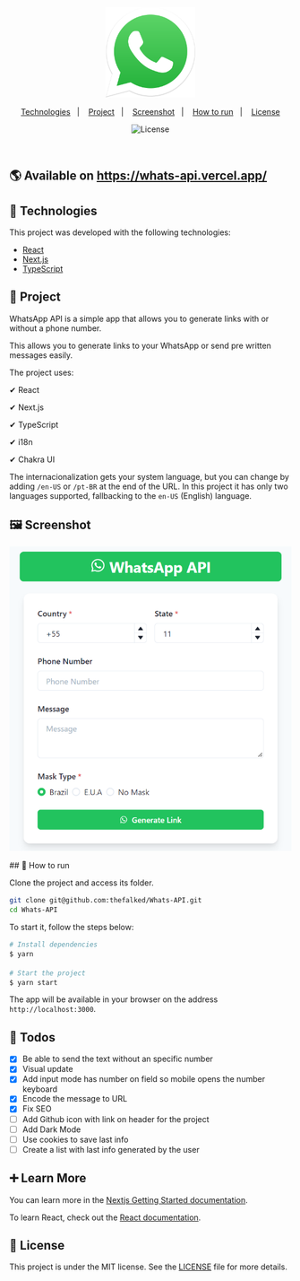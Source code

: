 <p align="center">
  <img alt="WhatsApp API" src=".github/whatsapp-logo.svg" width="160px">
</p>

<p align="center">
  <a href="#-technologies">Technologies</a>&nbsp;&nbsp;&nbsp;|&nbsp;&nbsp;&nbsp;
  <a href="#-project">Project</a>&nbsp;&nbsp;&nbsp;|&nbsp;&nbsp;&nbsp;
  <a href="#-screenshot">Screenshot</a>&nbsp;&nbsp;&nbsp;|&nbsp;&nbsp;&nbsp;
  <a href="#-how-to-run">How to run</a>&nbsp;&nbsp;&nbsp;|&nbsp;&nbsp;&nbsp;
  <a href="#-license">License</a>
</p>

<p align="center">
  <img src="https://img.shields.io/static/v1?label=license&message=MIT&color=8257E5&labelColor=000000" alt="License">
</p>

<br>

## 🌎 Available on <https://whats-api.vercel.app/>

## 🧪 Technologies

This project was developed with the following technologies:

- [React](https://reactjs.org)
- [Next.js](https://nextjs.org/)
- [TypeScript](https://www.typescriptlang.org/)

## 🍺 Project

WhatsApp API is a simple app that allows you to generate links with or without a phone number.

This allows you to generate links to your WhatsApp or send pre written messages easily.

The project uses:

✔ React

✔ Next.js

✔ TypeScript

✔ i18n

✔ Chakra UI

The internacionalization gets your system language, but you can change by adding `/en-US` or `/pt-BR` at the end of the URL. In this project it has only two languages supported, fallbacking to the `en-US` (English) language.

## 🖼 Screenshot

<p align="center">
  <img src=".github/screenshot.png" alt="screenshot of WhatsApp API app">   
</p>
## 🚀 How to run

Clone the project and access its folder.

```bash
git clone git@github.com:thefalked/Whats-API.git
cd Whats-API
```

To start it, follow the steps below:

```bash
# Install dependencies
$ yarn

# Start the project
$ yarn start
```

The app will be available in your browser on the address `http://localhost:3000`.

## 📝 Todos

- [x] Be able to send the text without an specific number
- [x] Visual update
- [x] Add input mode has number on field so mobile opens the number keyboard
- [x] Encode the message to URL
- [x] Fix SEO
- [ ] Add Github icon with link on header for the project
- [ ] Add Dark Mode
- [ ] Use cookies to save last info
- [ ] Create a list with last info generated by the user

## ➕ Learn More

You can learn more in the [Nextjs Getting Started documentation](https://nextjs.org/docs/getting-started).

To learn React, check out the [React documentation](https://reactjs.org/).

## 📝 License

This project is under the MIT license. See the [LICENSE](LICENSE) file for more details.
